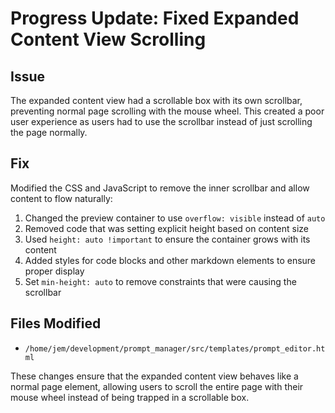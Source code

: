 # Progress Update: Fixed Expanded Content View Scrolling

## Issue
The expanded content view had a scrollable box with its own scrollbar, preventing normal page scrolling with the mouse wheel. This created a poor user experience as users had to use the scrollbar instead of just scrolling the page normally.

## Fix
Modified the CSS and JavaScript to remove the inner scrollbar and allow content to flow naturally:

1. Changed the preview container to use `overflow: visible` instead of `auto`
2. Removed code that was setting explicit height based on content size
3. Used `height: auto !important` to ensure the container grows with its content
4. Added styles for code blocks and other markdown elements to ensure proper display
5. Set `min-height: auto` to remove constraints that were causing the scrollbar

## Files Modified
- `/home/jem/development/prompt_manager/src/templates/prompt_editor.html`

These changes ensure that the expanded content view behaves like a normal page element, allowing users to scroll the entire page with their mouse wheel instead of being trapped in a scrollable box.
